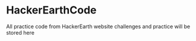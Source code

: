 # HackerEarthCode
All practice code from HackerEarth website challenges and practice will be stored here
